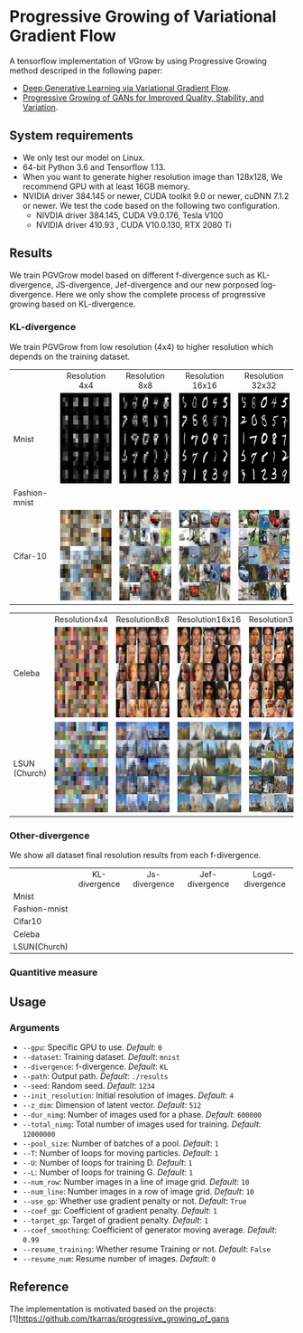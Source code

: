 # Progressive Growing of Variational Gradient Flow
A tensorflow implementation of VGrow by using Progressive Growing method descriped in the following paper:
* [Deep Generative Learning via Variational Gradient Flow](https://arxiv.org/abs/1901.08469).
* [Progressive Growing of GANs for Improved Quality, Stability, and Variation](https://arxiv.org/abs/1710.10196).

## System requirements

* We only test our model on Linux. 
* 64-bit Python 3.6 and Tensorflow 1.13.
* When you want to generate higher resolution image than 128x128, We recommend GPU with at least 16GB memory.
* NVIDIA driver 384.145  or newer, CUDA toolkit 9.0 or newer, cuDNN 7.1.2 or newer. We test the code based on the following two configuration.
  * NIVDIA driver 384.145, CUDA V9.0.176, Tesla V100
  * NVIDIA driver 410.93 , CUDA V10.0.130, RTX 2080 Ti
  
## Results
We train PGVGrow model based on different f-divergence such as KL-divergence, JS-divergence, Jef-divergence and our new porposed log-divergence. Here we only show the complete process of progressive growing based on KL-divergence. 
### KL-divergence
We train PGVGrow from low resolution (4x4) to higher resolution which depends on the training dataset. 

<table align='center'>
<tr align='center'>
<td> </td>
<td> Resolution 4x4 </td>
<td> Resolution 8x8 </td>
<td> Resolution 16x16 </td>
<td> Resolution 32x32 </td>
</tr>
<tr>
<td> Mnist </td>
<td><img src = 'examples/mnist4.png' height = '160px'>
<td><img src = 'examples/mnist8.png' height = '160px'>
<td><img src = 'examples/mnist16.png' height = '160px'>
<td><img src = 'examples/mnist32.png' height = '160px'>
</tr>
<tr>
<td> Fashion-mnist </td>
<td><img src = '' height = '160px'>
<td><img src = '' height = '160px'>
<td><img src = '' height = '160px'>
<td><img src = '' height = '160px'>
</tr>
<tr>
<td> Cifar-10 </td>
<td><img src = 'examples/cifar4.png' height = '160px'>
<td><img src = 'examples/cifar8.png' height = '160px'>
<td><img src = 'examples/cifar16.png' height = '160px'>
<td><img src = 'examples/cifar32.png' height = '160px'>
</tr>
</table>


<table align='center'>
<tr align='center'>
<td> </td>
<td> Resolution4x4 </td>
<td> Resolution8x8 </td>
<td> Resolution16x16 </td>
<td> Resolution32x32 </td>
<td> Resolution64x64 </td>
</tr>
<tr>
<td> Celeba </td>
<td><img src = 'examples/celeba4.png' height = '160px'>
<td><img src = 'examples/celeba8.png' height = '160px'>
<td><img src = 'examples/celeba16.png' height = '160px'>
<td><img src = 'examples/celeba32.png' height = '160px'>
<td><img src = 'examples/celeba64.png' height = '160px'>
</tr>
<tr>
<td> LSUN (Church) </td>
<td><img src = 'examples/church4.png' height = '160px'>
<td><img src = 'examples/church8.png' height = '160px'>
<td><img src = 'examples/church16.png' height = '160px'>
<td><img src = 'examples/church32.png' height = '160px'>
<td><img src = 'examples/church64.png' height = '160px'>
</tr>
</table>

### Other-divergence
We show all dataset final resolution results from each f-divergence.

<table align='center'>
<tr align='center'>
<td> </td>
<td> KL-divergence </td>
<td> Js-divergence </td>
<td> Jef-divergence </td>
<td> Logd-divergence </td>
</tr>
<tr>
<td> Mnist </td>
<td><img src = '' height = '160px'>
<td><img src = '' height = '160px'>
<td><img src = '' height = '160px'>
<td><img src = '' height = '160px'>
</tr>
<tr>
<td> Fashion-mnist </td>
<td><img src = '' height = '160px'>
<td><img src = '' height = '160px'>
<td><img src = '' height = '160px'>
<td><img src = '' height = '160px'>
</tr>
<tr>
<td> Cifar10 </td>
<td><img src = '' height = '160px'>
<td><img src = '' height = '160px'>
<td><img src = '' height = '160px'>
<td><img src = '' height = '160px'>
</tr>
<tr>
<td> Celeba </td>
<td><img src = '' height = '160px'>
<td><img src = '' height = '160px'>
<td><img src = '' height = '160px'>
<td><img src = '' height = '160px'>
</tr>
<tr>
<td> LSUN(Church) </td>
<td><img src = '' height = '160px'>
<td><img src = '' height = '160px'>
<td><img src = '' height = '160px'>
<td><img src = '' height = '160px'>
</tr>
</table>

### Quantitive measure


## Usage 
### Arguments 
* `--gpu`: Specific GPU to use. *Default*: `0`
* `--dataset`: Training dataset. *Default*: `mnist`
* `--divergence`: f-divergence. *Default*: `KL`
* `--path`: Output path. *Default*: `./results`
* `--seed`: Random seed. *Default*: `1234`
* `--init_resolution`: Initial resolution of images. *Default*: `4`
* `--z_dim`: Dimension of latent vector. *Default*: `512`
* `--dur_nimg`: Number of images used for a phase. *Default*: `600000`
* `--total_nimg`: Total number of images used for training. *Default*: `12000000`
* `--pool_size`: Number of batches of a pool. *Default*: `1`
* `--T`: Number of loops for moving particles. *Default*: `1`
* `--U`: Number of loops for training D. *Default*: `1`
* `--L`: Number of loops for training G. *Default*: `1`
* `--num_row`: Number images in a line of image grid. *Default*: `10`
* `--num_line`: Number images in a row of image grid. *Default*: `10`
* `--use_gp`: Whether use gradient penalty or not. *Default*: `True`
* `--coef_gp`: Coefficient of gradient penalty. *Default*: `1`
* `--target_gp`: Target of gradient penalty. *Default*: `1`
* `--coef_smoothing`: Coefficient of generator moving average. *Default*: `0.99`
* `--resume_training`: Whether resume Training or not. *Default*: `False`
* `--resume_num`: Resume number of images. *Default*: `0`

## Reference
The implementation is motivated based on the projects:
[1]https://github.com/tkarras/progressive_growing_of_gans
